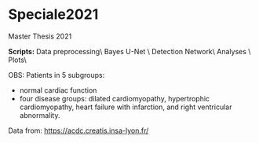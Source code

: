 # Speciale2021
Master Thesis 2021

**Scripts:**
Data preprocessing\\
Bayes U-Net \\
Detection Network\\
Analyses \\
Plots\\


OBS: Patients in 5 subgroups: 
- normal cardiac function 
- four disease groups: dilated cardiomyopathy, hypertrophic cardiomyopathy, heart failure with infarction, and right ventricular abnormality.  

Data from: https://acdc.creatis.insa-lyon.fr/

